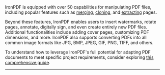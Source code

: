 IronPDF is equipped with over 50 capabilities for manipulating PDF files, including popular features such as [merging](https://ironpdf.com/how-to/merge-or-split-pdfs/), [cloning](https://ironpdf.com/examples/copy-pdf-page-to-another-pdf-file/), and [extracting](https://ironpdf.com/how-to/rotating-text/) pages.

Beyond these features, IronPDF enables users to insert watermarks, rotate pages, annotate, digitally sign, and even create entirely new PDF files. Additional functionalities include adding cover pages, customizing PDF dimensions, and more. IronPDF also supports converting PDFs into all common image formats like JPG, BMP, JPEG, GIF, PNG, TIFF, and others.

To understand how to leverage IronPDF's full potential for adapting PDF documents to meet specific project requirements, consider exploring [this comprehensive guide](https://ironpdf.com/tutorials/csharp-edit-pdf-complete-tutorial/).

* * *